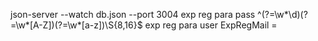 json-server --watch db.json --port 3004
exp reg para pass ^(?=\w*\d)(?=\w*[A-Z])(?=\w*[a-z])\S{8,16}$
exp reg para user ExpRegMail = 
